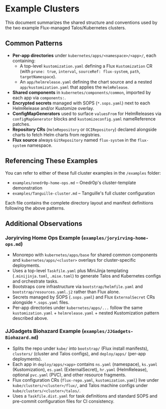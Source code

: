 # Example Clusters

This document summarizes the shared structure and conventions used by the two example Flux-managed Talos/Kubernetes clusters.

## Common Patterns

- **Per-app directories** under `kubernetes/apps/<namespace>/<app>/`, each containing:
  - A top-level `kustomization.yaml` defining a Flux `Kustomization` CR (with `prune: true`, `interval`, `sourceRef: flux-system`, `path`, `targetNamespace`).
  - An `app/helmrelease.yaml` defining the chart source and a nested `app/kustomization.yaml` that applies the `HelmRelease`.
- **Shared components** in `kubernetes/components/common`, imported by each app via `components:`.
- **Encrypted secrets** managed with SOPS (`*.sops.yaml`) next to each HelmRelease and/or Kustomize overlay.
- **ConfigMapGenerators** used to surface `valuesFrom` for HelmReleases via `configMapGenerator` blocks and `kustomizeconfig.yaml` nameReference patches.
- **Repository CRs** (`HelmRepository` or `OCIRepository`) declared alongside charts to fetch Helm charts from registries.
- **Flux source** always `GitRepository` named `flux-system` in the `flux-system` namespace.

## Referencing These Examples

You can refer to either of these full cluster examples in the `/examples` folder:

- `examples/onedr0p-home-ops.md`  &ndash; Onedr0p's cluster-template demonstration
- `examples/Tanguille-cluster.md` &ndash; Tanguille's full cluster configuration

Each file contains the complete directory layout and manifest definitions following the above patterns.

## Additional Observations

### Joryirving Home Ops Example (`examples/joryirving-home-ops.md`)
- Monorepo with `kubernetes/apps/base` for shared common components and `kubernetes/apps/<cluster>` overlays for cluster-specific deployments.
- Uses a top-level `Taskfile.yaml` plus MiniJinja templating (`.minijinja.toml`, `.mise.toml`) to generate Talos and Kubernetes configs and orchestrate tasks.
- Bootstraps core infrastructure via `bootstrap/helmfile.yaml` and `bootstrap/resources.yaml.j2` rather than Flux alone.
- Secrets managed by SOPS (`.sops.yaml`) and Flux `ExternalSecret` CRs alongside `*.sops.yaml` files.
- Per-app directories under `kubernetes/apps/...` follow the same `kustomization.yaml` + `helmrelease.yaml` + nested Kustomization pattern described above.

### JJGadgets Biohazard Example (`examples/JJGadgets-Biohazard.md`)
- Splits the repo under `kube/` into `bootstrap/` (Flux install manifests), `clusters/` (cluster and Talos configs), and `deploy/apps/` (per-app deployments).
- Each app in `deploy/apps/<app>` contains `ns.yaml` (namespace), `ks.yaml` (Kustomization), `es.yaml` (ExternalSecret), `hr.yaml` (HelmRelease), optional `pvc.yaml` (PVC), and other resource fragments.
- Flux configuration CRs (`flux-repo.yaml`, `kustomization.yaml`) live under `kube/clusters/<cluster>/flux/`, and Talos machine configs under `kube/clusters/<cluster>/talos/`.
- Uses a `Taskfile.dist.yaml` for task definitions and standard SOPS and pre-commit configuration files for CI consistency.
